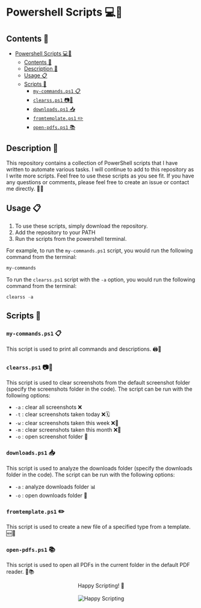 # Powershell Scripts 💻🔧
## Contents 📑
- [Powershell Scripts 💻🔧](#powershell-scripts-)
  - [Contents 📑](#contents-)
  - [Description 📢](#description-)
  - [Usage 📋](#usage-)
  - [Scripts 📜](#scripts-)
    - [`my-commands.ps1` 📋](#my-commandsps1-)
    - [`clearss.ps1` 📷🧹](#clearssps1-)
    - [`downloads.ps1` 📥](#downloadsps1-)
    - [`fromtemplate.ps1` ✏️](#fromtemplateps1-️)
    - [`open-pdfs.ps1` 📚](#open-pdfsps1-)

## Description 📢
This repository contains a collection of PowerShell scripts that I have written to automate various tasks. I will continue to add to this repository as I write more scripts. Feel free to use these scripts as you see fit. If you have any questions or comments, please feel free to create an issue or contact me directly. 📝📨

## Usage 📋
1. To use these scripts, simply download the repository.
2. Add the repository to your PATH
3. Run the scripts from the powershell terminal. 

For example, to run the `my-commands.ps1` script, you would run the following command from the terminal:
```powershell
my-commands
```
To run the `clearss.ps1` script with the `-a` option, you would run the following command from the terminal:
```powershell
clearss -a
```

## Scripts 📜

### `my-commands.ps1` 📋
This script is used to print all commands and descriptions. 🖨️📝

### `clearss.ps1` 📷🧹
This script is used to clear screenshots from the default screenshot folder (specify the screenshots folder in the code). The script can be run with the following options:
- `-a` : clear all screenshots ❌
- `-t` : clear screenshots taken today ❌🗓️
- `-w` : clear screenshots taken this week ❌📅
- `-m` : clear screenshots taken this month ❌📆
- `-o` : open screenshot folder 📂

### `downloads.ps1` 📥
This script is used to analyze the downloads folder (specify the downloads folder in the code). The script can be run with the following options:
- `-a` : analyze downloads folder 📊
- `-o` : open downloads folder 📂

### `fromtemplate.ps1` ✏️
This script is used to create a new file of a specified type from a template. 🆕📄

### `open-pdfs.ps1` 📚
This script is used to open all PDFs in the current folder in the default PDF reader. 📂📚

<!-- Happy Scripting -->
<!-- centered -->
<p align="center">
<!-- gif of coder -->
    Happy Scripting! 🫡 <br>
    <br>
    <img src="https://media.tenor.com/y2JXkY1pXkwAAAAC/cat-computer.gif" alt="Happy Scripting" />
</p>